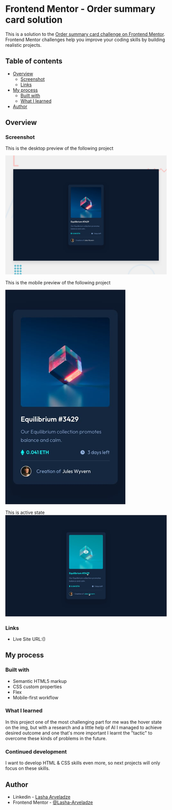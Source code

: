# Frontend Mentor - Order summary card solution

This is a solution to the [Order summary card challenge on Frontend Mentor](https://www.frontendmentor.io/challenges/order-summary-component-QlPmajDUj). Frontend Mentor challenges help you improve your coding skills by building realistic projects.

## Table of contents

- [Overview](#overview)
  - [Screenshot](#screenshot)
  - [Links](#links)
- [My process](#my-process)
  - [Built with](#built-with)
  - [What I learned](#what-i-learned)
- [Author](#author)

## Overview

### Screenshot

This is the desktop preview of the following project

![Desktop Preview](./design/desktop-preview.jpg)

This is the mobile preview of the following project

![Mobile Preview](./design/mobile-design.jpg)

This is active state
![Mobile Preview](./design/active-states.jpg)

### Links

- Live Site URL:()

## My process

### Built with

- Semantic HTML5 markup
- CSS custom properties
- Flex
- Mobile-first workflow

### What I learned

In this project one of the most challenging part for me was the hover state on the img, but with a research and a little help of AI I managed to achieve desired outcome and one that's more important I learnt the "tactic" to overcome these kinds of problems in the future.

### Continued development

I want to develop HTML & CSS skills even more, so next projects will only focus on these skills.

## Author

- Linkedin - [Lasha Arveladze](https://www.linkedin.com/in/lasha-arveladze-3a233b327/)
- Frontend Mentor - [@Lasha-Arveladze](https://www.frontendmentor.io/profile/Lasha-Arveladze)
